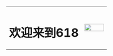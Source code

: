 <table border="0">
  <tr>
    <td width="75%">
      <h1>欢迎来到618</h1>
    </td>
    <td width="100%">
      <img src="/618.jpg" width="100%">
    </td>
  </tr>
</table>
